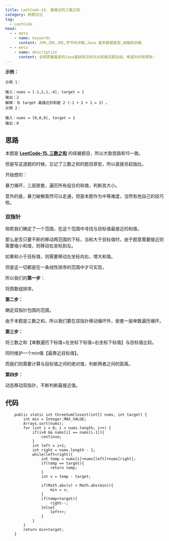 ```yaml
---
title: LeetCode-16. 最接近的三数之和
category: 刷题日记
tag:
  - LeetCode
head:
  - - meta
    - name: keywords
      content: JVM,JDK,JRE,字节码详解,Java 基本数据类型,装箱和拆箱
  - - meta
    - name: description
      content: 全网质量最高的Java基础常见知识点和面试题总结，希望对你有帮助！
---
```

**示例：**

```
示例 1：

输入：nums = [-1,2,1,-4], target = 1
输出：2
解释：与 target 最接近的和是 2 (-1 + 2 + 1 = 2) 。
示例 2：

输入：nums = [0,0,0], target = 1
输出：0

```

## 思路

本题是 [**LeetCode-15. 三数之和**](https://leyuna.xyz/#/blog?blogId=47) 的续展题目，所以大致思路和15一致。

但是写这道题的时候，忘记了三数之和的题目原型，所以直接另起独灶。

开始想的：

暴力循环，三层嵌套，遍历所有组合的和值，判断其大小。

意外的是，暴力破解竟然可以走通，但是本题作为中等难度，当然有他自己的技巧啦。

### 双指针

倘若我们确定了一个范围，在这个范围中寻找与目标值最接近的和值。

那么是否只要不断的移动两范围的下标，当和大于目标值时，由于题意需要接近则需要缩小和值，则移动右坐标到左。

如果和小于目标值，则需要移动左坐标向右，增大和值。

但是这一切都是在一条线性排序的范围中才可实现，

所以我们的**第一步**：

将原数组排序。

**第二步：**

确定双指针包围的范围，

由于本题是三数之和，所以我们要在双指针移动循环外，嵌套一层单数遍历循环。

**第三步：**

将三数之和【单数遍历下标值+左坐标下标值+右坐标下标值】与目标值比较。

同时维护一个min值【最靠近目标值】。

而我们则需要计算与目标值之间的绝对值，判断两者之间的距离。

**第四步：**

动态移动双指针，不断判断最接近值。

## 代码

```
    public static int threeSumClosest(int[] nums, int target) {
        int min = Integer.MAX_VALUE;
        Arrays.sort(nums);
        for (int i = 0; i < nums.length; i++) {
            if(i>0 && nums[i] == nums[i-1]){
                continue;
            }
            int left = i+1;
            int right = nums.length - 1;
            while(left<right){
                int temp = nums[i]+nums[left]+nums[right];
                if(temp == target){
                    return temp;
                }
                int v = temp - target;

                if(Math.abs(v) < Math.abs(min)){
                    min = v;
                }
                if(temp>target){
                    right--;
                }else{
                    left++;
                }
            }
        }
        return min+target;
    }
```



